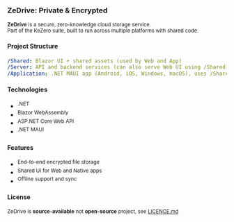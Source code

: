 ### ZeDrive: Private & Encrypted

<sup>**ZeDrive** is a secure, zero-knowledge cloud storage service.  
Part of the KeZero suite, built to run across multiple platforms with shared code.</sup>

#### Project Structure

```yaml
/Shared: Blazor UI + shared assets (used by Web and App)
/Server: API and backend services (can also serve Web UI using /Shared)
/Application: .NET MAUI app (Android, iOS, Windows, macOS), uses /Shared
```

#### Technologies
- <sup>.NET</sup>
- <sup>Blazor WebAssembly</sup>
- <sup>ASP.NET Core Web API</sup>
- <sup>.NET MAUI</sup>

#### Features
- <sup>End-to-end encrypted file storage</sup>
- <sup>Shared UI for Web and Native apps</sup>
- <sup>Offline support and sync</sup>

#### License
<sup>ZeDrive is **__source-available__** not **open-source** project, see [LICENCE.md](./LICENSE.md)
